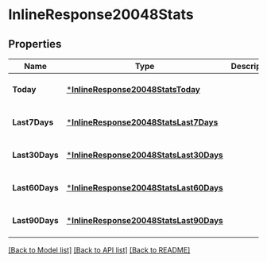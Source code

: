 # InlineResponse20048Stats

## Properties
Name | Type | Description | Notes
------------ | ------------- | ------------- | -------------
**Today** | [***InlineResponse20048StatsToday**](inline_response_200_48_stats_today.md) |  | [optional] [default to null]
**Last7Days** | [***InlineResponse20048StatsLast7Days**](inline_response_200_48_stats_last_7_days.md) |  | [optional] [default to null]
**Last30Days** | [***InlineResponse20048StatsLast30Days**](inline_response_200_48_stats_last_30_days.md) |  | [optional] [default to null]
**Last60Days** | [***InlineResponse20048StatsLast60Days**](inline_response_200_48_stats_last_60_days.md) |  | [optional] [default to null]
**Last90Days** | [***InlineResponse20048StatsLast90Days**](inline_response_200_48_stats_last_90_days.md) |  | [optional] [default to null]

[[Back to Model list]](../README.md#documentation-for-models) [[Back to API list]](../README.md#documentation-for-api-endpoints) [[Back to README]](../README.md)


